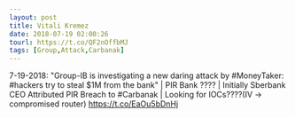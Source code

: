 ```yaml
---
layout: post
title: Vitali Kremez
date: 2018-07-19 02:00:26
tourl: https://t.co/QF2nOffbMJ
tags: [Group,Attack,Carbanak]
---
```

7-19-2018: "Group-IB is investigating a new daring attack by #MoneyTaker: #hackers try to steal $1M from the bank" | PIR Bank ???? | Initially Sberbank CEO Attributed PIR Breach to #Carbanak | Looking for IOCs????(IV -&gt; compromised router)
https://t.co/EaOu5bDnHj